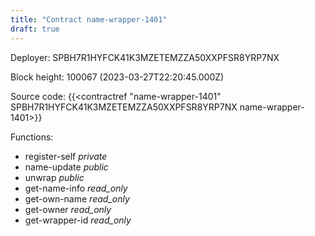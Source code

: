 ```yaml
---
title: "Contract name-wrapper-1401"
draft: true
---
```

Deployer: SPBH7R1HYFCK41K3MZETEMZZA50XXPFSR8YRP7NX


 



Block height: 100067 (2023-03-27T22:20:45.000Z)

Source code: {{<contractref "name-wrapper-1401" SPBH7R1HYFCK41K3MZETEMZZA50XXPFSR8YRP7NX name-wrapper-1401>}}

Functions:

* register-self _private_
* name-update _public_
* unwrap _public_
* get-name-info _read_only_
* get-own-name _read_only_
* get-owner _read_only_
* get-wrapper-id _read_only_
